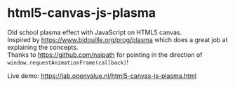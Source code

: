 # html5-canvas-js-plasma
Old school plasma effect with JavaScript on HTML5 canvas.  
Inspired by https://www.bidouille.org/prog/plasma which does a great job at explaining the concepts.  
Thanks to https://github.com/naipath for pointing in the direction of `window.requestAnimationFrame(callback)`!   

Live demo: https://lab.openvalue.nl/html5-canvas-js-plasma.html

